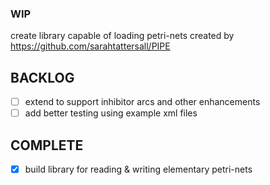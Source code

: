 ### WIP

create library capable of loading petri-nets created by https://github.com/sarahtattersall/PIPE


BACKLOG
-------
- [ ] extend to support inhibitor arcs and other enhancements
- [ ] add better testing using example xml files

COMPLETE
--------
- [x] build library for reading & writing elementary petri-nets
